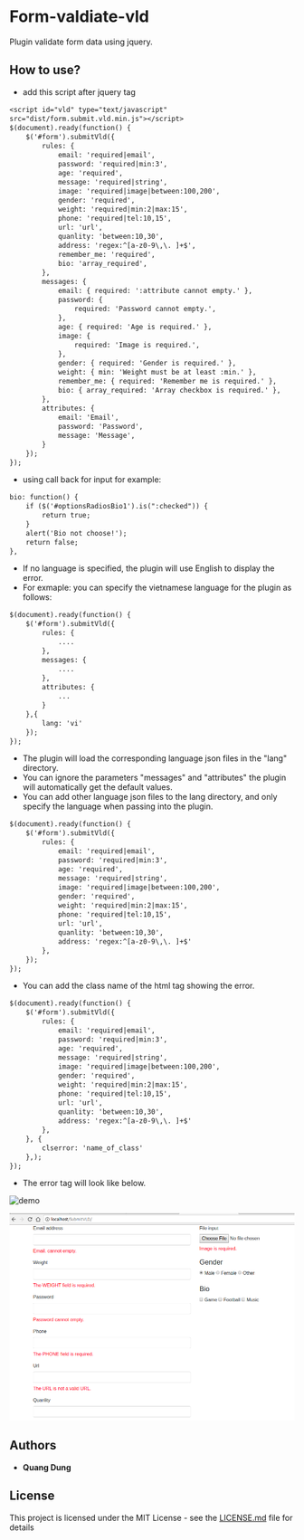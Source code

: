 # Form-valdiate-vld

Plugin validate form data using jquery. 

## How to use?

* add this script after jquery tag
```
<script id="vld" type="text/javascript" src="dist/form.submit.vld.min.js"></script>
$(document).ready(function() {
    $('#form').submitVld({
        rules: {
            email: 'required|email',
            password: 'required|min:3',
            age: 'required',
            message: 'required|string',
            image: 'required|image|between:100,200',
            gender: 'required',
            weight: 'required|min:2|max:15',
            phone: 'required|tel:10,15',
            url: 'url',
            quanlity: 'between:10,30',
            address: 'regex:^[a-z0-9\,\. ]+$',
            remember_me: 'required',
            bio: 'array_required',
        },
        messages: {
            email: { required: ':attribute cannot empty.' },
            password: {
                required: 'Password cannot empty.',
            },
            age: { required: 'Age is required.' },
            image: {
                required: 'Image is required.',
            },
            gender: { required: 'Gender is required.' },
            weight: { min: 'Weight must be at least :min.' },
            remember_me: { required: 'Remember me is required.' },
            bio: { array_required: 'Array checkbox is required.' },
        },
        attributes: {
            email: 'Email',
            password: 'Password',
            message: 'Message',
        }
    });
});
```
* using call back for input for example:
```
bio: function() {
    if ($('#optionsRadiosBio1').is(":checked")) {
        return true;
    }
    alert('Bio not choose!');
    return false;
},
```
* If no language is specified, the plugin will use English to display the error.
* For exmaple: you can specify the vietnamese language for the plugin as follows:
```
$(document).ready(function() {
    $('#form').submitVld({
        rules: {
            ....
        },
        messages: {
            ....
        },
        attributes: {
            ...
        }
    },{
        lang: 'vi'
    });
});
```

* The plugin will load the corresponding language json files in the "lang" directory.
* You can ignore the parameters "messages" and "attributes" the plugin will automatically get the default values.
* You can add other language json files to the lang directory, and only specify the language when passing into the plugin.
```
$(document).ready(function() {
    $('#form').submitVld({
        rules: {
            email: 'required|email',
            password: 'required|min:3',
            age: 'required',
            message: 'required|string',
            image: 'required|image|between:100,200',
            gender: 'required',
            weight: 'required|min:2|max:15',
            phone: 'required|tel:10,15',
            url: 'url',
            quanlity: 'between:10,30',
            address: 'regex:^[a-z0-9\,\. ]+$'
        },
    });
});
```

* You can add the class name of the html tag showing the error.
```
$(document).ready(function() {
    $('#form').submitVld({
        rules: {
            email: 'required|email',
            password: 'required|min:3',
            age: 'required',
            message: 'required|string',
            image: 'required|image|between:100,200',
            gender: 'required',
            weight: 'required|min:2|max:15',
            phone: 'required|tel:10,15',
            url: 'url',
            quanlity: 'between:10,30',
            address: 'regex:^[a-z0-9\,\. ]+$'
        },
    }, {
        clserror: 'name_of_class'
    },);
});
```

* The error tag will look like below.

![demo](https://github.com/larint/form-validate-vld/tree/master/form/image/tag_error.png)

![demo](https://github.com/larint/form-validate-vld/blob/master/form/image/vld.png)

## Authors

* **Quang Dung**

## License

This project is licensed under the MIT License - see the [LICENSE.md](LICENSE.md) file for details
